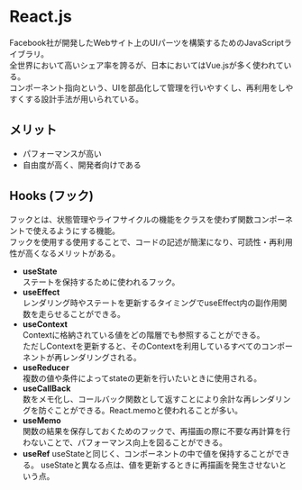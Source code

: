 # React.js
Facebook社が開発したWebサイト上のUIパーツを構築するためのJavaScriptライブラリ。  
全世界において高いシェア率を誇るが、日本においてはVue.jsが多く使われている。  
コンポーネント指向という、UIを部品化して管理を行いやすくし、再利用をしやすくする設計手法が用いられている。

## メリット
- パフォーマンスが高い
- 自由度が高く、開発者向けである

## Hooks (フック)
フックとは、状態管理やライフサイクルの機能をクラスを使わず関数コンポーネントで使えるようにする機能。  
フックを使用する使用することで、コードの記述が簡潔になり、可読性・再利用性が高くなるメリットがある。

- **useState**  
ステートを保持するために使われるフック。
- **useEffect**  
レンダリング時やステートを更新するタイミングでuseEffect内の副作用関数を走らせることができる。
- **useContext**  
Contextに格納されている値をどの階層でも参照することができる。  
ただしContextを更新すると、そのContextを利用しているすべてのコンポーネントが再レンダリングされる。
- **useReducer**  
複数の値や条件によってstateの更新を行いたいときに使用される。
- **useCallBack**  
数をメモ化し、コールバック関数として返すことにより余計な再レンダリングを防ぐことができる。React.memoと使われることが多い。
- **useMemo**  
関数の結果を保存しておくためのフックで、再描画の際に不要な再計算を行わないことで、パフォーマンス向上を図ることができる。
- **useRef**
useStateと同じく、コンポーネントの中で値を保持することができる。
useStateと異なる点は、値を更新するときに再描画を発生させないという点。